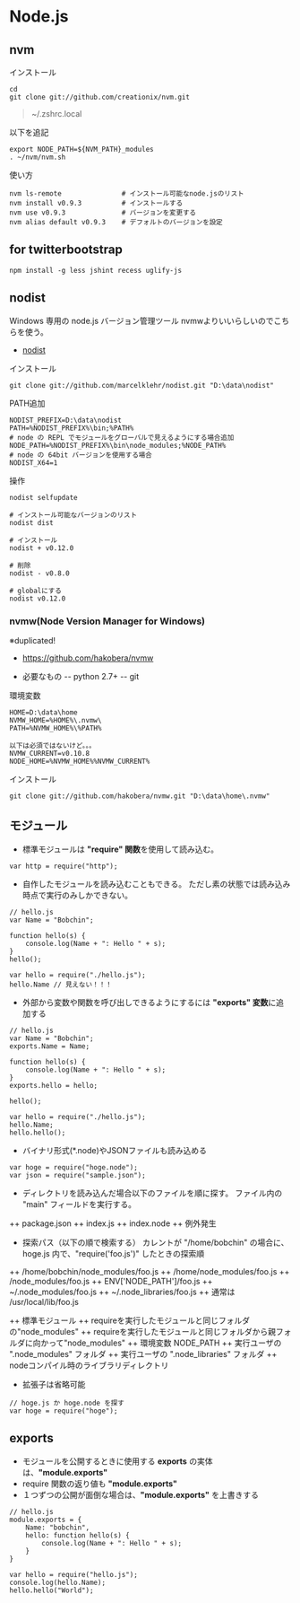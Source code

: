 # Node.js

## nvm

インストール

```
cd
git clone git://github.com/creationix/nvm.git
```

> ~/.zshrc.local

以下を追記
```
export NODE_PATH=${NVM_PATH}_modules
. ~/nvm/nvm.sh
```

使い方

```
nvm ls-remote				# インストール可能なnode.jsのリスト
nvm install v0.9.3			# インストールする
nvm use v0.9.3				# バージョンを変更する
nvm alias default v0.9.3	# デフォルトのバージョンを設定
```

## for twitterbootstrap

```
npm install -g less jshint recess uglify-js
```

## nodist

Windows 専用の node.js バージョン管理ツール
nvmwよりいいらしいのでこちらを使う。

- [nodist](https://github.com/marcelklehr/nodist)

インストール

```
git clone git://github.com/marcelklehr/nodist.git "D:\data\nodist"
```

PATH追加

```
NODIST_PREFIX=D:\data\nodist
PATH=%NODIST_PREFIX%\bin;%PATH%
# node の REPL でモジュールをグローバルで見えるようにする場合追加
NODE_PATH=%NODIST_PREFIX%\bin\node_modules;%NODE_PATH%
# node の 64bit バージョンを使用する場合
NODIST_X64=1
```

操作

```
nodist selfupdate

# インストール可能なバージョンのリスト
nodist dist

# インストール
nodist + v0.12.0

# 削除
nodist - v0.8.0

# globalにする
nodist v0.12.0
```


### nvmw(Node Version Manager for Windows)

※duplicated!

- https://github.com/hakobera/nvmw

- 必要なもの
-- python 2.7+
-- git


環境変数

```
HOME=D:\data\home
NVMW_HOME=%HOME%\.nvmw\
PATH=%NVMW_HOME%\%PATH%

以下は必須ではないけど。。。
NVMW_CURRENT=v0.10.8
NODE_HOME=%NVMW_HOME%%NVMW_CURRENT%
```

インストール

```
git clone git://github.com/hakobera/nvmw.git "D:\data\home\.nvmw"
```

## モジュール

- 標準モジュールは **"require" 関数**を使用して読み込む。

```
var http = require("http");
```

- 自作したモジュールを読み込むこともできる。
  ただし素の状態では読み込み時点で実行のみしかできない。

```
// hello.js
var Name = "Bobchin";

function hello(s) {
	console.log(Name + ": Hello " + s);
}
hello();
```

```
var hello = require("./hello.js");
hello.Name // 見えない！！！
```

- 外部から変数や関数を呼び出しできるようにするには **"exports" 変数**に追加する

```
// hello.js
var Name = "Bobchin";
exports.Name = Name;

function hello(s) {
	console.log(Name + ": Hello " + s);
}
exports.hello = hello;

hello();
```

```
var hello = require("./hello.js");
hello.Name;
hello.hello();
```

- バイナリ形式(*.node)やJSONファイルも読み込める

```
var hoge = require("hoge.node");
var json = require("sample.json");
```

- ディレクトリを読み込んだ場合以下のファイルを順に探す。
  ファイル内の "main" フィールドを実行する。

++ package.json
++ index.js
++ index.node
++ 例外発生

- 探索パス（以下の順で検索する）
  カレントが "/home/bobchin" の場合に、
  hoge.js 内で、"require('foo.js')" したときの探索順

++ /home/bobchin/node_modules/foo.js
++ /home/node_modules/foo.js
++ /node_modules/foo.js
++ ENV['NODE_PATH']/foo.js
++ ~/.node_modules/foo.js
++ ~/.node_libraries/foo.js
++ 通常は /usr/local/lib/foo.js

++ 標準モジュール
++ requireを実行したモジュールと同じフォルダの"node_modules"
++ requireを実行したモジュールと同じフォルダから親フォルダに向かって"node_modules"
++ 環境変数 NODE_PATH
++ 実行ユーザの ".node_modules" フォルダ
++ 実行ユーザの ".node_libraries" フォルダ
++ nodeコンパイル時のライブラリディレクトリ

- 拡張子は省略可能

```
// hoge.js か hoge.node を探す
var hoge = require("hoge");
```

## exports

- モジュールを公開するときに使用する **exports** の実体は、**"module.exports"**
- require 関数の返り値も **"module.exports"**
- １つずつの公開が面倒な場合は、**"module.exports"** を上書きする

```
// hello.js
module.exports = {
	Name: "bobchin",
	hello: function hello(s) {
		console.log(Name + ": Hello " + s);
	}
}
```

```
var hello = require("hello.js");
console.log(hello.Name);
hello.hello("World");
```

